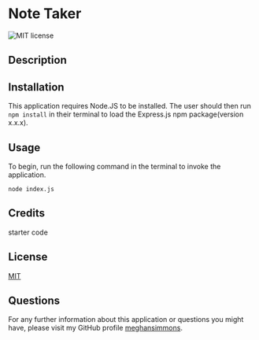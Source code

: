 # Note Taker

![MIT license](https://img.shields.io/badge/license-MIT-blue.svg)

## Description


## Installation

This application requires Node.JS to be installed. The user should then run ```npm install``` in their terminal to load the Express.js npm package(version x.x.x). 

## Usage

To begin, run the following command in the terminal to invoke the application.

```node index.js```

## Credits

starter code

## License
[MIT](https://choosealicense.com/licenses/mit/)

## Questions
For any further information about this application or questions you might have, please visit my GitHub profile
[meghansimmons](https://github.com/meghansimmons/note-taker).